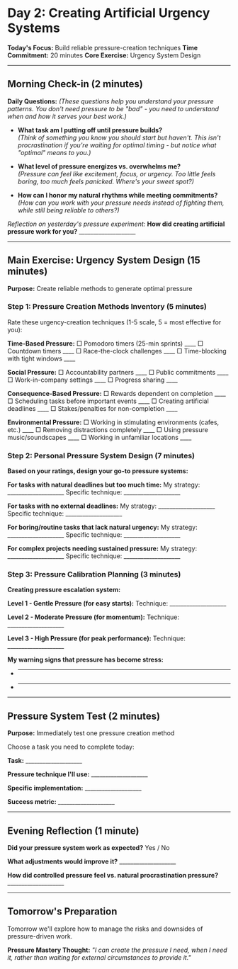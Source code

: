# Day 2: Creating Artificial Urgency Systems

**Today's Focus:** Build reliable pressure-creation techniques
**Time Commitment:** 20 minutes
**Core Exercise:** Urgency System Design

---

## Morning Check-in (2 minutes)

**Daily Questions:** *(These questions help you understand your pressure patterns. You don't need pressure to be "bad" - you need to understand when and how it serves your best work.)*

- **What task am I putting off until pressure builds?**  
  *(Think of something you know you should start but haven't. This isn't procrastination if you're waiting for optimal timing - but notice what "optimal" means to you.)*

- **What level of pressure energizes vs. overwhelms me?**  
  *(Pressure can feel like excitement, focus, or urgency. Too little feels boring, too much feels panicked. Where's your sweet spot?)*

- **How can I honor my natural rhythms while meeting commitments?**  
  *(How can you work with your pressure needs instead of fighting them, while still being reliable to others?)*

*Reflection on yesterday's pressure experiment:*
**How did creating artificial pressure work for you?** ____________________

---

## Main Exercise: Urgency System Design (15 minutes)

**Purpose:** Create reliable methods to generate optimal pressure

### Step 1: Pressure Creation Methods Inventory (5 minutes)

Rate these urgency-creation techniques (1-5 scale, 5 = most effective for you):

**Time-Based Pressure:**
□ Pomodoro timers (25-min sprints) ____
□ Countdown timers ____
□ Race-the-clock challenges ____
□ Time-blocking with tight windows ____

**Social Pressure:**
□ Accountability partners ____
□ Public commitments ____
□ Work-in-company settings ____
□ Progress sharing ____

**Consequence-Based Pressure:**
□ Rewards dependent on completion ____
□ Scheduling tasks before important events ____
□ Creating artificial deadlines ____
□ Stakes/penalties for non-completion ____

**Environmental Pressure:**
□ Working in stimulating environments (cafes, etc.) ____
□ Removing distractions completely ____
□ Using pressure music/soundscapes ____
□ Working in unfamiliar locations ____

### Step 2: Personal Pressure System Design (7 minutes)

**Based on your ratings, design your go-to pressure systems:**

**For tasks with natural deadlines but too much time:**
My strategy: ____________________
Specific technique: ____________________

**For tasks with no external deadlines:**
My strategy: ____________________
Specific technique: ____________________

**For boring/routine tasks that lack natural urgency:**
My strategy: ____________________
Specific technique: ____________________

**For complex projects needing sustained pressure:**
My strategy: ____________________
Specific technique: ____________________

### Step 3: Pressure Calibration Planning (3 minutes)

**Creating pressure escalation system:**

**Level 1 - Gentle Pressure (for easy starts):**
Technique: ____________________

**Level 2 - Moderate Pressure (for momentum):**
Technique: ____________________

**Level 3 - High Pressure (for peak performance):**
Technique: ____________________

**My warning signs that pressure has become stress:**
- ____________________
- ____________________

---

## Pressure System Test (2 minutes)

**Purpose:** Immediately test one pressure creation method

Choose a task you need to complete today:

**Task:** ____________________

**Pressure technique I'll use:** ____________________

**Specific implementation:** ____________________

**Success metric:** ____________________

---

## Evening Reflection (1 minute)

**Did your pressure system work as expected?** Yes / No

**What adjustments would improve it?** ____________________

**How did controlled pressure feel vs. natural procrastination pressure?** ____________________

---

## Tomorrow's Preparation
Tomorrow we'll explore how to manage the risks and downsides of pressure-driven work.

**Pressure Mastery Thought:**
*"I can create the pressure I need, when I need it, rather than waiting for external circumstances to provide it."*